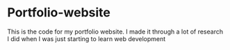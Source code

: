 # Portfolio-website
This is the code for my portfolio website. I made it through a lot of research I did when I was just starting to learn web development 

